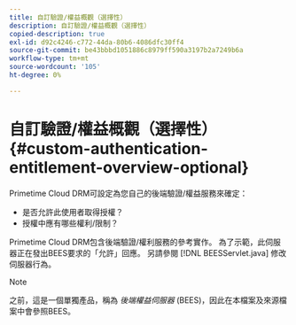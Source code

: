 ```yaml
---
title: 自訂驗證/權益概觀（選擇性）
description: 自訂驗證/權益概觀（選擇性）
copied-description: true
exl-id: d92c4246-c772-44da-80b6-4086dfc30ff4
source-git-commit: be43bbbd1051886c8979ff590a3197b2a7249b6a
workflow-type: tm+mt
source-wordcount: '105'
ht-degree: 0%

---
```


# 自訂驗證/權益概觀（選擇性）{#custom-authentication-entitlement-overview-optional}

Primetime Cloud DRM可設定為您自己的後端驗證/權益服務來確定：

* 是否允許此使用者取得授權？
* 授權中應有哪些權利/限制？

Primetime Cloud DRM包含後端驗證/權利服務的參考實作。 為了示範，此伺服器正在發出BEES要求的「允許」回應。 另請參閱 [!DNL BEESServlet.java] 修改伺服器行為。

>[!NOTE]
>
>之前，這是一個單獨產品，稱為 *後端權益伺服器* (BEES)，因此在本檔案及來源檔案中會參照BEES。
